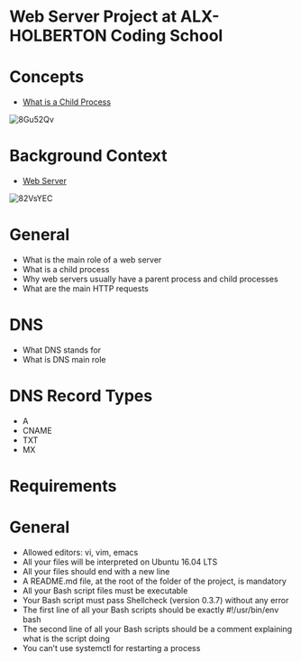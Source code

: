 # Web Server Project at ALX-HOLBERTON Coding School

# Concepts
* [What  is a Child Process](https://alx-intranet.hbtn.io/concepts/110)

![8Gu52Qv](https://user-images.githubusercontent.com/85700432/191264925-cdfd0436-b7bc-40c3-9b5a-a514c1b0dd87.png)

# Background Context
* [Web Server](https://www.youtube.com/watch?v=AZg4uJkEa-4)

![82VsYEC](https://user-images.githubusercontent.com/85700432/191265436-0df19b28-d6cd-4874-b3dc-4579d042e421.jpg)

# General
* What is the main role of a web server
* What is a child process
* Why web servers usually have a parent process and child processes
* What are the main HTTP requests

# DNS
* What DNS stands for
* What is DNS main role

# DNS Record Types
* A
* CNAME
* TXT
* MX

# Requirements
# General
* Allowed editors: vi, vim, emacs
* All your files will be interpreted on Ubuntu 16.04 LTS
* All your files should end with a new line
* A README.md file, at the root of the folder of the project, is mandatory
* All your Bash script files must be executable
* Your Bash script must pass Shellcheck (version 0.3.7) without any error
* The first line of all your Bash scripts should be exactly #!/usr/bin/env bash
* The second line of all your Bash scripts should be a comment explaining what is the script doing
* You can’t use systemctl for restarting a process
